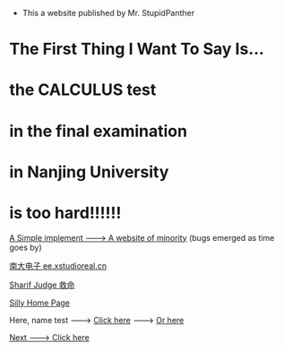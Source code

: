 - This a website published by Mr. StupidPanther

#            The First Thing I Want To Say Is...
#                    the CALCULUS test
#                in the final examination
#                  in Nanjing University
#                    is too hard!!!!!!

[A Simple implement ---> A website of minority](stupidpanther.github.io/web_manchu/index.html) (bugs emerged as time goes by)

[南大电子 ee.xstudioreal.cn](http://ee.xstudioreal.cn/)

[Sharif Judge 救命](http://210.28.133.11:21212/OnlineJudge/index.php/login)

[Silly Home Page](cf_index.html)

Here, name test ---> [Click here](stupidpanther.github.io/nametest.html) ---> [Or here](nametest.txt)

[Next ---> Click here](stupidpanther.github.io/nju/test_001/testpage.md)
